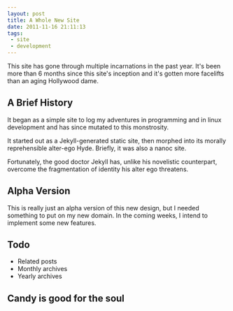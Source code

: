 ```yaml
---
layout: post
title: A Whole New Site
date: 2011-11-16 21:11:13
tags: 
 - site
 - development
---
```


<p class="intro">This site has gone through multiple incarnations in the past
year. It's been more than 6 months since this site's inception and it's gotten
more facelifts than an aging Hollywood dame.  </p> 

<!--more-->

## A Brief History

It began as a simple site to log my adventures in programming and in linux development and has since mutated to this monstrosity. 

It started out as a Jekyll-generated static site, then morphed into its morally reprehensible alter-ego Hyde. Briefly, it was also a nanoc site. 

Fortunately, the good doctor Jekyll has, unlike his novelistic counterpart, overcome the fragmentation of identity his alter ego threatens. 

## Alpha Version

This is really just an alpha version of this new design, but I needed something to put on my new domain. In the coming weeks, I intend to implement some new features.  

## Todo

* Related posts
* Monthly archives
* Yearly archives

## Candy is good for the soul
